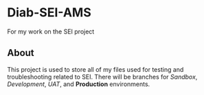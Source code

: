 # Diab-SEI-AMS

For my work on the SEI project

## About

This project is used to store all of my files used for testing and troubleshooting related to SEI. There will be branches for *Sandbox*, *Development*, *UAT*, and **Production** environments.
